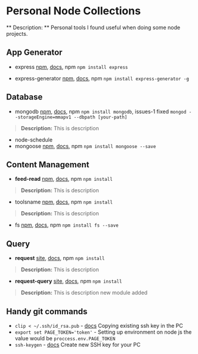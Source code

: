 # Personal Node Collections

** Description: **
	Personal tools I found useful when doing some node projects.

## App Generator
- express [npm](https://expressjs.com/), [docs](https://expressjs.com/en/starter/installing.html), npm `npm install express`

- express-generator [npm](https://expressjs.com/), [docs](https://expressjs.com/en/starter/generator.html), npm `npm install express-generator -g`


## Database
- mongodb [npm](http://link.here), [docs](http://link.here), npm `npm install mongodb`, issues-1 fixed `mongod --storageEngine=mmapv1 --dbpath [your-path]`
> **Description:** This is description
- node-schedule
- mongoose [npm](http://link.here), [docs](https://scotch.io/tutorials/using-mongoosejs-in-node-js-and-mongodb-applications), npm `npm install mongoose --save`

## Content Management
- **feed-read** [npm](http://link.here), [docs](http://link.here), npm `npm install `
> **Description:** This is description
- toolsname [npm](http://link.here), [docs](http://link.here), npm `npm install `
> **Description:** This is description
- fs [npm](http://link.here), [docs](https://scotch.io/tutorials/using-mongoosejs-in-node-js-and-mongodb-applications), npm `npm install fs --save`

## Query

- **request** [site](http://link.here), [docs](http://link.here), npm `npm install `
> **Description:** This is description
- **request-query** [site](http://link.here), [docs](http://link.here), npm `npm install `
> **Description:** This is description new module added


## Handy git commands
- `clip < ~/.ssh/id_rsa.pub` - [docs](https://help.github.com/articles/adding-a-new-ssh-key-to-your-github-account/) Copying existing ssh key in the PC
- `export set PAGE_TOKEN='token'` - Setting up environment on node js the value would be `proccess.env.PAGE_TOKEN`
- `ssh-keygen` - [docs](https://help.github.com/articles/adding-a-new-ssh-key-to-your-github-account/) Create new SSH key for your PC